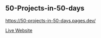 ## 50-Projects-in-50-days ##

<https://50-projects-in-50-days.pages.dev/>

[Live Website](https://50-projects-in-50-days.pages.dev/)


<!-- changes updated -->